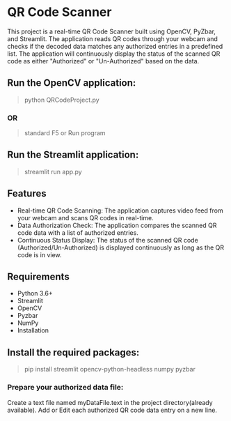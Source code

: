 # QR Code Scanner

This project is a real-time QR Code Scanner built using OpenCV, PyZbar, and Streamlit. 
The application reads QR codes through your webcam and checks if the decoded data matches any authorized entries in a predefined list. 
The application will continuously display the status of the scanned QR code as either "Authorized" or "Un-Authorized" based on the data.

## Run the OpenCV application:
>python QRCodeProject.py
### OR
> standard F5 or Run program

## Run the Streamlit application:
> streamlit run app.py

## Features
- Real-time QR Code Scanning: The application captures video feed from your webcam and scans QR codes in real-time.
- Data Authorization Check: The application compares the scanned QR code data with a list of authorized entries.
- Continuous Status Display: The status of the scanned QR code (Authorized/Un-Authorized) is displayed continuously as long as the QR code is in view.

## Requirements
- Python 3.6+
- Streamlit
- OpenCV
- Pyzbar
- NumPy
- Installation

## Install the required packages:

> pip install streamlit opencv-python-headless numpy pyzbar

### Prepare your authorized data file:

Create a text file named myDataFile.text in the project directory(already available). Add or Edit each authorized QR code data entry on a new line.
